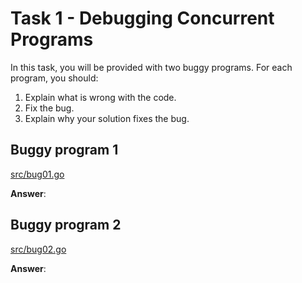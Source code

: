 # Task 1 - Debugging Concurrent Programs

In this task, you will be provided with two buggy programs. For each program,
you should:

1. Explain what is wrong with the code.
2. Fix the bug.
3. Explain why your solution fixes the bug.

## Buggy program 1

[src/bug01.go](src/bug01.go)

**Answer**:

## Buggy program 2

[src/bug02.go](src/bug02.go)

**Answer**:
